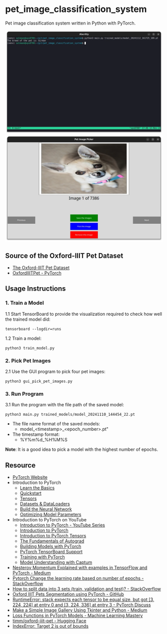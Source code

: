 # pet_image_classification_system
Pet image classification system written in Python with PyTorch.

![Pet Image Classification System](./screenshots/pet_image_classification_system.webp)
![Pick Pet Images GUI Program](./screenshots/pick_pet_images_gui_program.webp)

## Source of the Oxford-IIIT Pet Dataset
- [The Oxford-IIIT Pet Dataset](https://www.robots.ox.ac.uk/~vgg/data/pets/)
- [OxfordIIITPet - PyTorch](https://pytorch.org/vision/stable/generated/torchvision.datasets.OxfordIIITPet.html#torchvision.datasets.OxfordIIITPet)

## Usage Instructions

### 1. Train a Model
1.1 Start TensorBoard to provide the visualization required
to check how well the trained model did:
```
tensorboard --logdir=runs
```

1.2 Train a model:
```
python3 train_model.py
```

### 2. Pick Pet Images
2.1 Use the GUI program to pick four pet images:
```
python3 gui_pick_pet_images.py 
```

### 3. Run Program
3.1 Run the program with the file path of the saved model:
```
python3 main.py trained_models/model_20241110_144454_22.pt
```

- The file name format of the saved models:
  - model_\<timestamp\>_\<epoch_number\>.pt"
- The timestamp format:
  - %Y%m%d_%H%M%S

**Note**: It is a good idea to pick a model with the highest number of epochs.

## Resource
- [PyTorch Website](https://pytorch.org)
- Introduction to PyTorch
  - [Learn the Basics](https://pytorch.org/tutorials/beginner/basics/intro.html)
  - [Quickstart](https://pytorch.org/tutorials/beginner/basics/quickstart_tutorial.html)
  - [Tensors](https://pytorch.org/tutorials/beginner/basics/tensorqs_tutorial.html)
  - [Datasets & DataLoaders](https://pytorch.org/tutorials/beginner/basics/data_tutorial.html)
  - [Build the Neural Network](https://pytorch.org/tutorials/beginner/basics/buildmodel_tutorial.html)
  - [Optimizing Model Parameters](https://pytorch.org/tutorials/beginner/basics/optimization_tutorial.html)
- Introduction to PyTorch on YouTube
  - [Introduction to PyTorch - YouTube Series](https://pytorch.org/tutorials/beginner/introyt.html)
  - [Introduction to PyTorch](https://pytorch.org/tutorials/beginner/introyt/introyt1_tutorial.html)
  - [Introduction to PyTorch Tensors](https://pytorch.org/tutorials/beginner/introyt/tensors_deeper_tutorial.html)
  - [The Fundamentals of Autograd](https://pytorch.org/tutorials/beginner/introyt/autogradyt_tutorial.html)
  - [Building Models with PyTorch](https://pytorch.org/tutorials/beginner/introyt/modelsyt_tutorial.html)
  - [PyTorch TensorBoard Support](https://pytorch.org/tutorials/beginner/introyt/tensorboardyt_tutorial.html)
  - [Training with PyTorch](https://pytorch.org/tutorials/beginner/introyt/trainingyt.html)
  - [Model Understanding with Captum](https://pytorch.org/tutorials/beginner/introyt/captumyt.html)
- [Nesterov Momentum Explained with examples in TensorFlow and PyTorch - Medium](https://medium.com/@giorgio.martinez1926/nesterov-momentum-explained-with-examples-in-tensorflow-and-pytorch-4673dbf21998)
- [Pytorch Change the learning rate based on number of epochs - StackOverflow](https://stackoverflow.com/questions/60050586/pytorch-change-the-learning-rate-based-on-number-of-epochs)
- [How to split data into 3 sets (train, validation and test)? - StackOverflow](https://stackoverflow.com/questions/38250710/how-to-split-data-into-3-sets-train-validation-and-test)
- [Oxford IIIT Pets Segmentation using PyTorch - GitHub](https://github.com/dhruvbird/ml-notebooks/blob/main/pets_segmentation/oxford-iiit-pets-segmentation-using-pytorch-segnet-and-depth-wise-separable-convs.ipynb)
- [RuntimeError: stack expects each tensor to be equal size, but got [3, 224, 224] at entry 0 and [3, 224, 336] at entry 3 - PyTorch Discuss](https://discuss.pytorch.org/t/runtimeerror-stack-expects-each-tensor-to-be-equal-size-but-got-3-224-224-at-entry-0-and-3-224-336-at-entry-3/87211/25)
- [Make a Simple Image Gallery Using Tkinter and Python - Medium](https://dev.to/mooict/make-a-simple-image-gallery-using-tkinter-and-python-2p4j)
- [Loss Functions in PyTorch Models - Machine Learning Mastery](https://machinelearningmastery.com/loss-functions-in-pytorch-models/)
- [timm/oxford-iiit-pet - Hugging Face](https://huggingface.co/datasets/timm/oxford-iiit-pet)
- [IndexError: Target 2 is out of bounds](https://discuss.pytorch.org/t/indexerror-target-2-is-out-of-bounds/69614/7)
